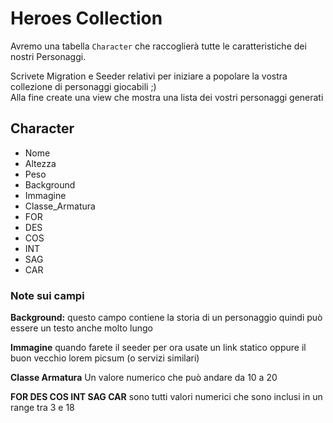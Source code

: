 Heroes Collection
=======

Avremo una tabella `Character` che raccoglierà tutte le caratteristiche dei nostri Personaggi.

Scrivete Migration e Seeder relativi per iniziare a popolare la vostra collezione di personaggi giocabili ;)  
Alla fine create una view che mostra una lista dei vostri personaggi generati

## Character

-   Nome
-   Altezza
-   Peso
-   Background
-   Immagine
-   Classe_Armatura
-   FOR
-   DES
-   COS
-   INT
-   SAG
-   CAR

### Note sui campi

**Background:** questo campo contiene la storia di un personaggio quindi può essere un testo anche molto lungo

**Immagine** quando farete il seeder per ora usate un link statico oppure il buon vecchio lorem picsum (o servizi similari)

**Classe Armatura** Un valore numerico che può andare da 10 a 20

**FOR DES COS INT SAG CAR** sono tutti valori numerici che sono inclusi in un range tra 3 e 18


